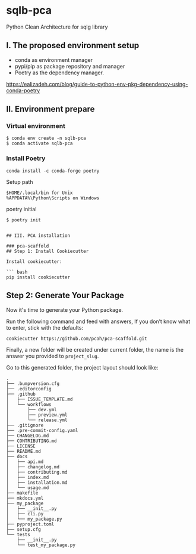 # sqlb-pca
Python Clean Architecture for sqlg library
## I. The proposed environment setup
- conda as environment manager
- pypi/pip as package repository and manager 
- Poetry as the dependency manager.

https://ealizadeh.com/blog/guide-to-python-env-pkg-dependency-using-conda-poetry


## II. Environment prepare

### Virtual environment 

```
$ conda env create -n sqlb-pca
$ conda activate sqlb-pca

```

### Install Poetry

```
conda install -c conda-forge poetry
```

Setup path 
```
$HOME/.local/bin for Unix
%APPDATA%\Python\Scripts on Windows
```


poetry initial
```
$ poetry init


## III. PCA installation

### pca-scaffold
## Step 1: Install Cookiecutter

Install cookiecutter:

``` bash
pip install cookiecutter
```

## Step 2: Generate Your Package

Now it's time to generate your Python package.

Run the following command and feed with answers, If you don’t know what to enter, stick with the defaults:

```bash
cookiecutter https://github.com/pcah/pca-scaffold.git
```

Finally, a new folder will be created under current folder, the name is the answer you
provided to `project_slug`.

Go to this generated folder, the project layout should look like:

```text
.
├── .bumpversion.cfg
├── .editorconfig
├── .github
│   ├── ISSUE_TEMPLATE.md
│   └── workflows
│       ├── dev.yml
│       ├── preview.yml
│       └── release.yml
├── .gitignore
├── .pre-commit-config.yaml
├── CHANGELOG.md
├── CONTRIBUTING.md
├── LICENSE
├── README.md
├── docs
│   ├── api.md
│   ├── changelog.md
│   ├── contributing.md
│   ├── index.md
│   ├── installation.md
│   └── usage.md
├── makefile
├── mkdocs.yml
├── my_package
│   ├── __init__.py
│   ├── cli.py
│   └── my_package.py
├── pyproject.toml
├── setup.cfg
└── tests
    ├── __init__.py
    └── test_my_package.py

```

